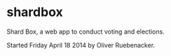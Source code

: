 shardbox
========

Shard Box, a web app to conduct voting and elections.

Started Friday April 18 2014 by Oliver Ruebenacker.